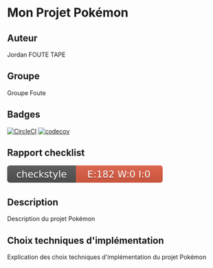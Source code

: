 # Mon Projet Pokémon

## Auteur
Jordan FOUTE TAPE

## Groupe
Groupe Foute

## Badges

[![CircleCI](https://dl.circleci.com/insights-snapshot/gh/foutejordan/ceri-m1-techniques-de-test/master/say-hello-workflow/badge.svg?window=30d)](https://app.circleci.com/insights/github/foutejordan/ceri-m1-techniques-de-test/workflows/say-hello-workflow/overview?branch=master&reporting-window=last-30-days&insights-snapshot=true)
[![codecov](https://codecov.io/gh/foutejordan/ceri-m1-techniques-de-test/branch/master/graph/badge.svg?token=KCWEC19HT7)](https://codecov.io/gh/foutejordan/ceri-m1-techniques-de-test)

## Rapport checklist
![Checkstyle](target/site/badges/checkstyle-result.svg)
## Description
Description du projet Pokémon

## Choix techniques d'implémentation
Explication des choix techniques d'implémentation du projet Pokémon
